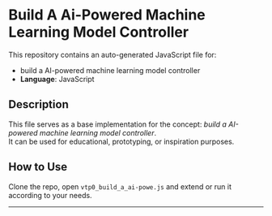 # Build A Ai-Powered Machine Learning Model Controller

This repository contains an auto-generated JavaScript file for:

- build a AI-powered machine learning model controller
- **Language**: JavaScript

## Description

This file serves as a base implementation for the concept: *build a AI-powered machine learning model controller*.  
It can be used for educational, prototyping, or inspiration purposes.

## How to Use

Clone the repo, open `vtp0_build_a_ai-powe.js` and extend or run it according to your needs.

---


